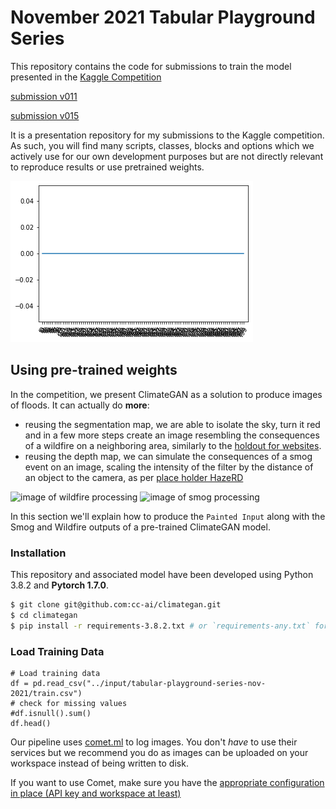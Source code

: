 # November 2021 Tabular Playground Series

This repository contains the code for submissions to train the model presented in the [Kaggle Competition](https://www.kaggle.com/c/tabular-playground-series-nov-2021)

[submission v011](https://www.kaggle.com/olumoni/nov-tabplayground?scriptVersionId=79984986)

[submission v015](https://www.kaggle.com/olumoni/nov-tabplayground/notebook)

It is a presentation repository for my submissions to the Kaggle competition. As such, you will find many scripts, classes, blocks and options which we actively use for our own development purposes but are not directly relevant to reproduce results or use pretrained weights.

![Lasso](images/v0011/LassoRegression_plot.png)

## Using pre-trained weights

In the competition, we present ClimateGAN as a solution to produce images of floods. It can actually do **more**: 

* reusing the segmentation map, we are able to isolate the sky, turn it red and in a few more steps create an image resembling the consequences of a wildfire on a neighboring area, similarly to the [holdout for websites](https://www.google.com).
* reusing the depth map, we can simulate the consequences of a smog event on an image, scaling the intensity of the filter by the distance of an object to the camera, as per [place holder HazeRD](http://www.google.com)

![image of wildfire processing](images/wildfire.png)
![image of smog processing](images/smog.png)

In this section we'll explain how to produce the `Painted Input` along with the Smog and Wildfire outputs of a pre-trained ClimateGAN model.

### Installation

This repository and associated model have been developed using Python 3.8.2 and **Pytorch 1.7.0**.

```bash
$ git clone git@github.com:cc-ai/climategan.git
$ cd climategan
$ pip install -r requirements-3.8.2.txt # or `requirements-any.txt` for other Python versions (not tested but expected to be fine)
```
### Load Training Data
```
# Load training data
df = pd.read_csv("../input/tabular-playground-series-nov-2021/train.csv") 
# check for missing values
#df.isnull().sum()
df.head()
```

Our pipeline uses [comet.ml](https://comet.ml) to log images. You don't *have* to use their services but we recommend you do as images can be uploaded on your workspace instead of being written to disk.

If you want to use Comet, make sure you have the [appropriate configuration in place (API key and workspace at least)](https://www.comet.ml/docs/python-sdk/advanced/#non-interactive-setup)
